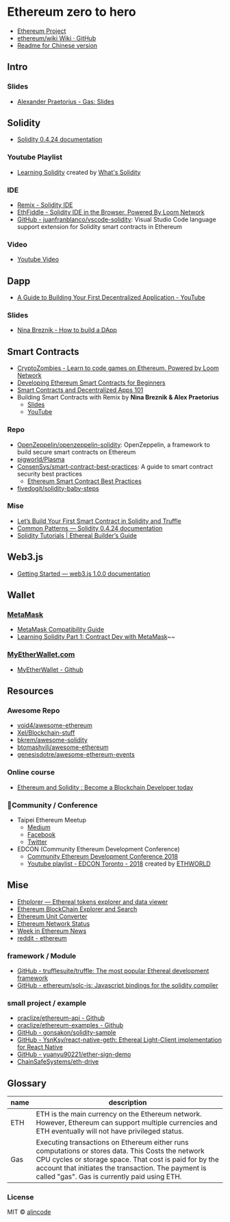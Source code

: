 # Ethereum zero to hero

* [Ethereum Project](https://ethereum.org/)
* [ethereum/wiki Wiki · GitHub](https://github.com/ethereum/wiki/wiki)
* [Readme for Chinese version](README_CN.md)

## Intro

### Slides

* [Alexander Praetorius - Gas: Slides](http://slides.com/serapath/1-gas/fullscreen)

## Solidity

* [Solidity 0.4.24 documentation](https://solidity.readthedocs.io/en/v0.4.24/)

### Youtube Playlist

* [Learning Solidity](solidity/playlist-PL16WqdAj66SCOdL6XIFbke-XQg2GW_Avg.md) created by [What's Solidity](https://www.youtube.com/channel/UCaWes1eWQ9TbzA695gl_PtA)

### IDE

* [Remix - Solidity IDE](https://remix.ethereum.org/)
* [EthFiddle - Solidity IDE in the Browser. Powered By Loom Network](https://ethfiddle.com/)
* [GitHub - juanfranblanco/vscode-solidity](https://github.com/juanfranblanco/vscode-solidity): Visual Studio Code language support extension for Solidity smart contracts in Ethereum

### Video

* [Youtube Video](youtube_video.md)

## Dapp

* [A Guide to Building Your First Decentralized Application - YouTube](https://www.youtube.com/watch?v=gSQXq2_j-mw)

### Slides

* [Nina Breznik - How to build a DApp](https://slides.com/ninabreznik/deck-11-13/fullscreen)

## Smart Contracts

* [CryptoZombies - Learn to code games on Ethereum. Powered by Loom Network](https://cryptozombies.io/)
* [Developing Ethereum Smart Contracts for Beginners](https://coursetro.com/courses/20/Developing-Ethereum-Smart-Contracts-for-Beginners)
* [Smart Contracts and Decentralized Apps 101](https://coursetro.com/posts/code/98/Smart-Contracts-and-Decentralized-Apps-101)
* Building Smart Contracts with Remix by **Nina Breznik & Alex Praetorius**
  * [Slides](http://slides.com/ninabreznik/deck-11-12/fullscreen)
  * [YouTube](https://www.youtube.com/watch?v=nAI_Cr5Y8JY&feature=youtu.be)

### Repo

* [OpenZeppelin/openzeppelin-solidity](https://github.com/OpenZeppelin/openzeppelin-solidity): OpenZeppelin, a framework to build secure smart contracts on Ethereum
* [pigworld/Plasma](https://github.com/pigworld/Plasma)
* [ConsenSys/smart-contract-best-practices](https://github.com/ConsenSys/smart-contract-best-practices): A guide to smart contract security best practices 
  * [Ethereum Smart Contract Best Practices](https://consensys.github.io/smart-contract-best-practices/)
* [fivedogit/solidity-baby-steps](https://github.com/fivedogit/solidity-baby-steps/tree/master/contracts)

### Mise

* [Let’s Build Your First Smart Contract in Solidity and Truffle](https://medium.com/etherereum-salon/hello-ethereum-solan-contract-4643118a6119)
* [Common Patterns &mdash; Solidity 0.4.24 documentation](https://solidity.readthedocs.io/en/v0.4.24/common-patterns.html)
* [Solidity Tutorials | Ethereal Builder’s Guide](https://ethereumbuilders.gitbooks.io/guide/content/en/solidity_tutorials.html)

## Web3.js

* [Getting Started — web3.js 1.0.0 documentation](https://web3js.readthedocs.io/en/1.0/getting-started.html)

## Wallet

### [MetaMask](https://metamask.io/)

* [MetaMask Compatibility Guide](https://github.com/MetaMask/faq/blob/master/DEVELOPERS.md)
* [Learning Solidity Part 1: Contract Dev with MetaMask](https://karl.tech/learning-solidity-part-1-deploy-a-contract/)~~

### [MyEtherWallet.com](https://www.myetherwallet.com/)

* [MyEtherWallet - Github](https://github.com/MyEtherWallet)

## Resources

### Awesome Repo

* [void4/awesome-ethereum](https://github.com/void4/awesome-ethereum)
* [Xel/Blockchain-stuff](https://github.com/Xel/Blockchain-stuff#ethereum-and-smart-contracts)
* [bkrem/awesome-solidity](https://github.com/bkrem/awesome-solidity)
* [btomashvili/awesome-ethereum](https://github.com/btomashvili/awesome-ethereum)
* [genesisdotre/awesome-ethereum-events](https://github.com/genesisdotre/awesome-ethereum-events)

### Online course

* [Ethereum and Solidity : Become a Blockchain Developer today](https://www.udemy.com/ethereum-and-solidity-become-a-blockchain-developer-today/)

### Community / Conference

* Taipei Ethereum Meetup
  * [Medium](https://medium.com/taipei-ethereum-meetup)
  * [Facebook](https://www.facebook.com/eth.taipei)
  * [Twitter](https://twitter.com/eth_taipei)
* EDCON (Community Ethereum Development Conference)
  * [Community Ethereum Development Conference 2018](https://edcon.io/)
  * [Youtube playlist - EDCON Toronto - 2018](EDCON/playlist-PL6-IF807eaBG5sH-SQXlosqKRM2BZkrqw.md) created by [ETHWORLD](https://www.youtube.com/channel/UC7tELjcjz84KlbQJf0t-euQ)

## Mise

* [Ethplorer — Ethereal tokens explorer and data viewer](https://ethplorer.io/)
* [Ethereum BlockChain Explorer and Search](https://etherscan.io/)
* [Ethereum Unit Converter](https://etherconverter.online/)
* [Ethereum Network Status](https://ethstats.net/)
* [Week in Ethereum News](http://www.weekinethereum.com/)
* [reddit - ethereum](https://www.reddit.com/r/ethereum/top/?t=week)

### framework / Module

* [GitHub - trufflesuite/truffle: The most popular Ethereal development framework](https://github.com/trufflesuite/truffle)
* [GitHub - ethereum/solc-js: Javascript bindings for the solidity compiler](https://github.com/ethereum/solc-js)

### small project / example

* [oraclize/ethereum-api - Github](https://github.com/oraclize/ethereum-api)
* [oraclize/ethereum-examples - Github](https://github.com/oraclize/ethereum-examples)
* [GitHub - gonsakon/solidity-sample](https://github.com/gonsakon/solidity-sample)
* [GitHub - YsnKsy/react-native-geth: Ethereal Light-Client implementation for React Native](https://github.com/YsnKsy/react-native-geth)
* [GitHub - yuanyu90221/ether-sign-demo](https://github.com/yuanyu90221/ether-sign-demo)
* [ChainSafeSystems/eth-drive](https://github.com/ChainSafeSystems/eth-drive)

## Glossary


name | description
---------|----------
ETH | ETH is the main currency on the Ethereum network. However, Ethereum can support multiple currencies and ETH eventually will not have privileged status.
Gas | Executing transactions on Ethereum either runs computations or stores data. This Costs the network CPU cycles or storage space. That cost is paid for by the account that initiates the transaction. The payment is called "gas". Gas is currently paid using ETH.


### License

MIT © [alincode](https://github.com/alincode)